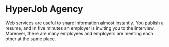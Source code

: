# HyperJob Agency
 Web services are useful to share information almost instantly. You publish a resume, and in five minutes an employer is inviting you to the interview. Moreover, there are many employees and employers are meeting each other at the same place.
